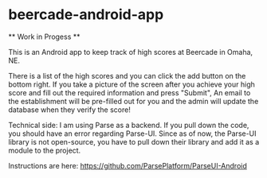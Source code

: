 # beercade-android-app

** Work in Progess **

This is an Android app to keep track of high scores at Beercade in Omaha, NE.

There is a list of the high scores and you can click the add button on the bottom right.  If you take a picture of the screen after you achieve your high score and fill out the required information and press "Submit", An email to the establishment will be pre-filled out for you and the admin will update the database when they verify the score!

Technical side:
I am using Parse as a backend. If you pull down the code, you should have an error regarding Parse-UI. Since as of now, the Parse-UI library is not open-source, you have to pull down their library and add it as a module to the project.

Instructions are here: https://github.com/ParsePlatform/ParseUI-Android



